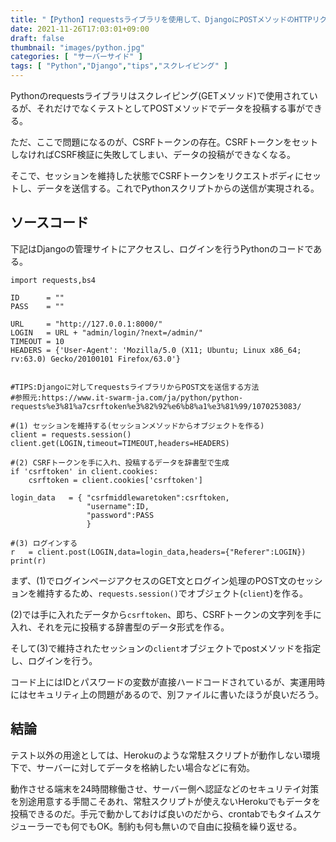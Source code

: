 ```yaml
---
title: "【Python】requestsライブラリを使用して、DjangoにPOSTメソッドのHTTPリクエストを送信する(管理サイトへのログイン)【セッションを維持してCSRF問題の対策】"
date: 2021-11-26T17:03:01+09:00
draft: false
thumbnail: "images/python.jpg"
categories: [ "サーバーサイド" ]
tags: [ "Python","Django","tips","スクレイピング" ]
---
```


Pythonのrequestsライブラリはスクレイピング(GETメソッド)で使用されているが、それだけでなくテストとしてPOSTメソッドでデータを投稿する事ができる。

ただ、ここで問題になるのが、CSRFトークンの存在。CSRFトークンをセットしなければCSRF検証に失敗してしまい、データの投稿ができなくなる。

そこで、セッションを維持した状態でCSRFトークンをリクエストボディにセットし、データを送信する。これでPythonスクリプトからの送信が実現される。

## ソースコード

下記はDjangoの管理サイトにアクセスし、ログインを行うPythonのコードである。

    import requests,bs4
    
    ID      = ""
    PASS    = ""
    
    URL     = "http://127.0.0.1:8000/"
    LOGIN   = URL + "admin/login/?next=/admin/"
    TIMEOUT = 10
    HEADERS = {'User-Agent': 'Mozilla/5.0 (X11; Ubuntu; Linux x86_64; rv:63.0) Gecko/20100101 Firefox/63.0'}
    
    
    #TIPS:Djangoに対してrequestsライブラリからPOST文を送信する方法
    #参照元:https://www.it-swarm-ja.com/ja/python/python-requests%e3%81%a7csrftoken%e3%82%92%e6%b8%a1%e3%81%99/1070253083/
    
    #(1) セッションを維持する(セッションメソッドからオブジェクトを作る)
    client = requests.session()
    client.get(LOGIN,timeout=TIMEOUT,headers=HEADERS)
    
    #(2) CSRFトークンを手に入れ、投稿するデータを辞書型で生成
    if 'csrftoken' in client.cookies:
        csrftoken = client.cookies['csrftoken']
    
    login_data   = { "csrfmiddlewaretoken":csrftoken,
                     "username":ID,
                     "password":PASS
                     }
    
    #(3) ログインする
    r   = client.post(LOGIN,data=login_data,headers={"Referer":LOGIN})
    print(r)


まず、(1)でログインページアクセスのGET文とログイン処理のPOST文のセッションを維持するため、`requests.session()`でオブジェクト(`client`)を作る。

(2)では手に入れたデータから`csrftoken`、即ち、CSRFトークンの文字列を手に入れ、それを元に投稿する辞書型のデータ形式を作る。

そして(3)で維持されたセッションの`client`オブジェクトでpostメソッドを指定し、ログインを行う。

コード上にはIDとパスワードの変数が直接ハードコードされているが、実運用時にはセキュリティ上の問題があるので、別ファイルに書いたほうが良いだろう。

## 結論

テスト以外の用途としては、Herokuのような常駐スクリプトが動作しない環境下で、サーバーに対してデータを格納したい場合などに有効。

動作させる端末を24時間稼働させ、サーバー側へ認証などのセキュリテイ対策を別途用意する手間こそあれ、常駐スクリプトが使えないHerokuでもデータを投稿できるのだ。手元で動かしておけば良いのだから、crontabでもタイムスケジューラーでも何でもOK。制約も何も無いので自由に投稿を繰り返せる。


